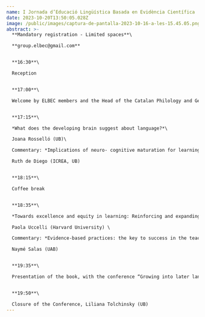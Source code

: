 ```yaml
---
name: I Jornada d’Educació Lingüística Basada en Evidència Científica
date: 2023-10-20T13:50:05.028Z
image: /public/images/captura-de-pantalla-2023-10-16-a-les-15.45.05.png
abstract: >-
  **Mandatory registration - Limited spaces**\

  **g﻿roup.elbec@gmail.com** 


  **16:30**\

  Reception


  **17:00**\

  Welcome by ELBEC members and the Head of the Catalan Philology and General Linguistics Dept. (UB), Mariona Taulé


  **17:15**\

  *What does the developing brain suggest about language?*\

  Joana Rosselló (UB)\

  Commentary: *Implications of neuro- cognitive maturation for learning and education*\

  Ruth de Diego (ICREA, UB)


  **18:15**\

  Coffee break


  **18:35**\

  *Towards excellence and equity in learning: Reinforcing and expanding language skills at school*\

  Paola Uccelli (Harvard University) \

  Commentary: *Evidence-based practices: the key to success in the teaching of written language*\

  Naymé Salas (UAB)


  **19:35**\

  Presentation of the book, with the conference “Growing into later language” Ruth Berman (Tel-Aviv University)


  **19:50**\

  Closure of the Conference, Liliana Tolchinsky (UB)
---
```


